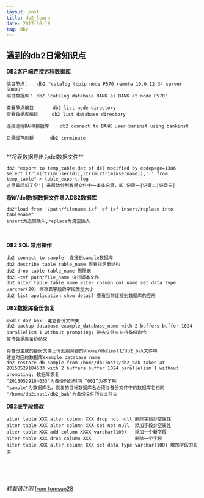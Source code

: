 ```yaml
---
layout: post
title: db2_learn
date: 2017-10-19
tag: db2
---
```


## 遇到的db2日常知识点

**DB2客户端连接远程数据库**

	编目节点：   db2 "catalog tcpip node P570 remote 10.0.12.34 server 50000"
	编目数据库： db2 "catalog database BANK as BANK at node P570"
	
	查看节点编目       db2 list node directory
	查看数据库编目     db2 list database directory 
	
	连接远程BANK数据库    db2 connect to BANK user baninst using bankinst
	
	目录缓存刷新      db2 terminate 

<br>
**将表数据导出为del数据文件**  

````
db2 "export to temp_table.dat of del modified by codepage=1386 
select ltrim(rtrim(userid)),ltrim(rtrim(username)),'|' from temp_table" > table_export.log
这里最后加了个'|'来帮助分割数据文件中一条条记录，即|记录一|记录二|记录三|

````


**将itf/del数据数据文件导入DB2数据库**

	db2"load from '/path/filename.ixf' of ixf insert/replace into tablename" 
	insert为追加插入,replace为清空插入

<br>

**DB2 SQL 常用操作**

	db2 connect to sample  连接到sample数据库
	db2 describe table table_name 查看指定表结构
	db2 drop table table_name 删除表
	db2 -tvf path/file_name 执行脚本文件
	db2 alter table table_name alter column col_name set data type varchar(20) 修改表字段的字段类型大小
	db2 list application show detail 查看当前连接到数据库的应用
	



**DB2数据库备份恢复**

	mkdir db2_bak  建立备份文件夹
	db2 backup database example_database_name with 2 buffers buffer 1024 parallelism 1 without prompting; 进去文件夹执行备份命令
	等待数据库备份结束
	
	将备份生成的备份文件上传到服务器的/home/db2inst1/db2_bak文件中
	建立对应的数据库example_database_name 
	db2 restore db sample from /home/db2inst1/db2_bak taken at 20150529184633 with 2 buffers buffer 1024 parallelism 1 without prompting; 数据库恢复
	"20150529184633"为备份时的时间 “001”为不了解
	"sample"为数据库名，恢复的目标数据库名必须与备份文件中的数据库名相同
	"/home/db2inst1/db2_bak"为备份文件所在文件夹 


**DB2表字段修改**

	alter table XXX alter column XXX drop not null 删除字段非空属性
	alter table XXX alter column XXX set not null  添加字段非空属性
	alter table XXX add column XXXX varchar(100)   添加一个新字段
	alter table XXX drop column XXX                删除一个字段
	alter table XXX alter column XXX set data type varchar(100) 增加字段的长度




<br>
<br>
<br>

*转载请注明* [from tomsun28](http://usthe.com)